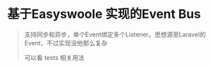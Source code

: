 # 基于Easyswoole 实现的Event Bus

> 支持同步和异步，单个Event绑定多个Listener。思想源至Laravel的Event，不过实现没他那么复杂
> 
> 可以看 tests 相关用法
> 
